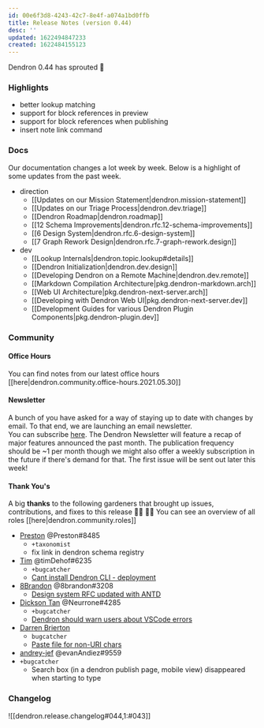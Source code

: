```yaml
---
id: 00e6f3d8-4243-42c7-8e4f-a074a1bd0ffb
title: Release Notes (version 0.44)
desc: ''
updated: 1622494847233
created: 1622484155123
---
```


Dendron 0.44 has sprouted  🌱

### Highlights
- better lookup matching
- support for block references in preview 
- support for block references when publishing
- insert note link command

### Docs

Our documentation changes a lot week by week. Below is a highlight of some updates from the past week.

- direction
    - [[Updates on our Mission Statement|dendron.mission-statement]]
    - [[Updates on our Triage Process|dendron.dev.triage]]
    - [[Dendron Roadmap|dendron.roadmap]]
    - [[12 Schema Improvements|dendron.rfc.12-schema-improvements]]
    - [[6 Design System|dendron.rfc.6-design-system]]
    - [[7 Graph Rework Design|dendron.rfc.7-graph-rework.design]]
- dev
    - [[Lookup Internals|dendron.topic.lookup#details]]
    - [[Dendron Initialization|dendron.dev.design]]
    - [[Developing Dendron on a Remote Machine|dendron.dev.remote]]
    - [[Markdown Compilation Architecture|pkg.dendron-markdown.arch]]
    - [[Web UI Architecture|pkg.dendron-next-server.arch]]
    - [[Developing with Dendron Web UI|pkg.dendron-next-server.dev]]
    - [[Development Guides for various Dendron Plugin Components|pkg.dendron-plugin.dev]]


### Community

#### Office Hours

You can find notes from our latest office hours [[here|dendron.community.office-hours.2021.05.30]]

#### Newsletter

A bunch of you have asked for a way of staying up to date with changes by email. To that end, we are launching an email newsletter.  
You can subscribe [here](https://buttondown.email/dendron). The Dendron Newsletter will feature a recap of major features announced the past month. 
The publication frequency should be ~1 per month though we might also offer a weekly subscription in the future if there's demand for that. The first issue will be sent out later this week!

#### Thank You's

A big **thanks** to the following gardeners that brought up issues, contributions, and fixes to this release :man_farmer: :woman_farmer: 
You can see an overview of all roles [[here|dendron.community.roles]]

- [Preston](https://github.com/LiminalCrab) @Preston#8485 
  - `+taxonomist`
  - fix link in dendron schema registry
- [Tim](https://github.com/timDeHof) @timDehof#6235
  - `+bugcatcher`
  - [Cant install Dendron CLI - deployment](https://github.com/dendronhq/dendron/issues/776)
- [8Brandon](https://github.com/8brandon) @8brandon#3208
  - [Design system RFC updated with ANTD](https://github.com/dendronhq/dendron-site/pull/101)
- [Dickson Tan](https://github.com/Neurrone) @Neurrone#4285
  - `+bugcatcher`
  - [Dendron should warn users about VSCode errors](https://github.com/dendronhq/dendron/issues/772)
- [Darren Brierton](https://github.com/ddbrierton)
  - `bugcatcher`
  - [Paste file for non-URI chars](https://github.com/dendronhq/dendron/issues/765)
-  [andrey-jef](https://github.com/andrey-jef) @evanAndiez#9559
  - `+bugcatcher`
    - Search box (in a dendron publish page, mobile view) disappeared when starting to type 


### Changelog
![[dendron.release.changelog#044,1:#043]]
